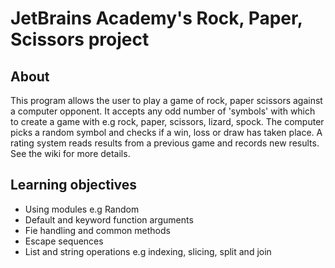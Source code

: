 # JetBrains Academy's Rock, Paper, Scissors project

## About
This program allows the user to play a game of rock, paper scissors against a computer opponent. It accepts any odd number of 'symbols' with which to create a game with e.g rock, paper, scissors, lizard, spock. The computer picks a random symbol and checks if a win, loss or draw has taken place. A rating system reads results from a previous game and records new results. See the wiki for more details.

## Learning objectives
* Using modules e.g Random
* Default and keyword function arguments
* Fie handling and common methods
* Escape sequences
* List and string operations e.g indexing, slicing, split and join
